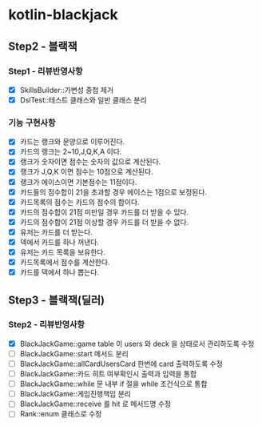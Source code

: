 # kotlin-blackjack

## Step2 - 블랙잭

### Step1 - 리뷰반영사항
- [x] SkillsBuilder::가변성 중첩 제거
- [x] DslTest::테스트 클래스와 일반 클래스 분리

### 기능 구현사항
- [x] 카드는 랭크와 문양으로 이루어진다.
- [x] 카드의 랭크는 2~10,J,Q,K,A 이다.
- [x] 랭크가 숫자이면 점수는 숫자의 값으로 계산된다.
- [x] 랭크가 J,Q,K 이면 점수는 10점으로 계산된다.
- [x] 랭크가 에이스이면 기본점수는 11점이다.
- [x] 카드들의 점수합이 21을 초과할 경우 에이스는 1점으로 보정된다.
- [x] 카드목록의 점수는 카드의 점수의 합이다.
- [x] 카드의 점수합이 21점 미만일 경우 카드를 더 받을 수 있다.
- [x] 카드의 점수합이 21점 이상할 경우 카드를 더 받을 수 없다.
- [x] 유저는 카드를 더 받는다.
- [x] 덱에서 카드를 하나 꺼낸다.
- [x] 유저는 카드 목록을 보유한다.
- [x] 카드목록에서 점수를 계산한다.
- [x] 카드를 덱에서 하나 뽑는다.

## Step3 - 블랙잭(딜러)

### Step2 - 리뷰반영사항
- [x] BlackJackGame::game table 이 users 와 deck 을 상태로서 관리하도록 수정
- [ ] BlackJackGame::start 메서드 분리
- [ ] BlackJackGame::allCardUsersCard 한번에 card 출력하도록 수정
- [ ] BlackJackGame::카드 히트 여부확인시 출력과 입력을 통합
- [ ] BlackJackGame::while 문 내부 if 절을 while 조건식으로 통합
- [ ] BlackJackGame::게임진행책임 분리
- [ ] BlackJackGame::receive 를 hit 로 메서드명 수정
- [ ] Rank::enum 클래스로 수정